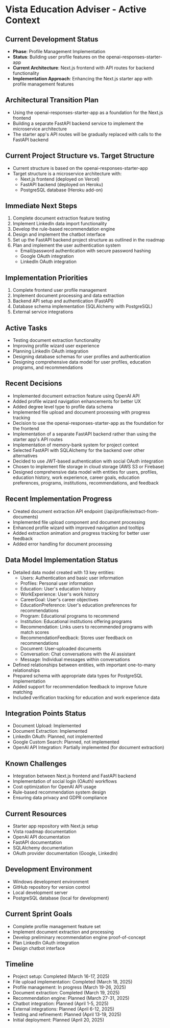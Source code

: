 # Vista Education Adviser - Active Context

## Current Development Status
- **Phase**: Profile Management Implementation
- **Status**: Building user profile features on the openai-responses-starter-app
- **Current Architecture**: Next.js frontend with API routes for backend functionality
- **Implementation Approach**: Enhancing the Next.js starter app with profile management features

## Architectural Transition Plan
- Using the openai-responses-starter-app as a foundation for the Next.js frontend
- Building a separate FastAPI backend service to implement the microservice architecture
- The starter app's API routes will be gradually replaced with calls to the FastAPI backend

## Current Project Structure vs. Target Structure
- Current structure is based on the openai-responses-starter-app
- Target structure is a microservice architecture with:
  - Next.js frontend (deployed on Vercel)
  - FastAPI backend (deployed on Heroku)
  - PostgreSQL database (Heroku add-on)

## Immediate Next Steps
1. Complete document extraction feature testing
2. Implement LinkedIn data import functionality
3. Develop the rule-based recommendation engine
4. Design and implement the chatbot interface
5. Set up the FastAPI backend project structure as outlined in the roadmap
6. Plan and implement the user authentication system
   - Email/password authentication with secure password hashing
   - Google OAuth integration
   - LinkedIn OAuth integration

## Implementation Priorities
1. Complete frontend user profile management
2. Implement document processing and data extraction
3. Backend API setup and authentication (FastAPI)
4. Database schema implementation (SQLAlchemy with PostgreSQL)
5. External service integrations

## Active Tasks
- Testing document extraction functionality
- Improving profile wizard user experience
- Planning LinkedIn OAuth integration
- Designing database schemas for user profiles and authentication
- Designing comprehensive data model for user profiles, education programs, and recommendations

## Recent Decisions
- Implemented document extraction feature using OpenAI API
- Added profile wizard navigation enhancements for better UX
- Added degree level type to profile data schema
- Implemented file upload and document processing with progress tracking
- Decision to use the openai-responses-starter-app as the foundation for the frontend
- Implementation of a separate FastAPI backend rather than using the starter app's API routes
- Implementation of memory-bank system for project context
- Selected FastAPI with SQLAlchemy for the backend over other alternatives
- Decided to use JWT-based authentication with social OAuth integration
- Chosen to implement file storage in cloud storage (AWS S3 or Firebase)
- Designed comprehensive data model with entities for users, profiles, education history, work experience, career goals, education preferences, programs, institutions, recommendations, and feedback

## Recent Implementation Progress
- Created document extraction API endpoint (/api/profile/extract-from-documents)
- Implemented file upload component and document processing
- Enhanced profile wizard with improved navigation and tooltips
- Added extraction animation and progress tracking for better user feedback
- Added error handling for document processing

## Data Model Implementation Status
- Detailed data model created with 13 key entities:
  - Users: Authentication and basic user information
  - Profiles: Personal user information
  - Education: User's education history
  - WorkExperience: User's work history
  - CareerGoal: User's career objectives
  - EducationPreference: User's education preferences for recommendations
  - Program: Educational programs to recommend
  - Institution: Educational institutions offering programs
  - Recommendation: Links users to recommended programs with match scores
  - RecommendationFeedback: Stores user feedback on recommendations
  - Document: User-uploaded documents
  - Conversation: Chat conversations with the AI assistant
  - Message: Individual messages within conversations
- Defined relationships between entities, with important one-to-many relationships
- Prepared schema with appropriate data types for PostgreSQL implementation
- Added support for recommendation feedback to improve future matching
- Included verification tracking for education and work experience data

## Integration Points Status
- Document Upload: Implemented
- Document Extraction: Implemented
- LinkedIn OAuth: Planned, not implemented
- Google Custom Search: Planned, not implemented
- OpenAI API Integration: Partially implemented (for document extraction)

## Known Challenges
- Integration between Next.js frontend and FastAPI backend
- Implementation of social login (OAuth) workflows
- Cost optimization for OpenAI API usage
- Rule-based recommendation system design
- Ensuring data privacy and GDPR compliance

## Current Resources
- Starter app repository with Next.js setup
- Vista roadmap documentation
- OpenAI API documentation
- FastAPI documentation
- SQLAlchemy documentation
- OAuth provider documentation (Google, LinkedIn)

## Development Environment
- Windows development environment
- GitHub repository for version control
- Local development server
- PostgreSQL database (local for development)

## Current Sprint Goals
- Complete profile management feature set
- Implement document extraction and processing
- Develop preliminary recommendation engine proof-of-concept
- Plan LinkedIn OAuth integration
- Design chatbot interface

## Timeline
- Project setup: Completed (March 16-17, 2025)
- File upload implementation: Completed (March 18, 2025)
- Profile management: In progress (March 19-26, 2025)
- Document extraction: Completed (March 19, 2025)
- Recommendation engine: Planned (March 27-31, 2025)
- Chatbot integration: Planned (April 1-5, 2025)
- External integrations: Planned (April 6-12, 2025)
- Testing and refinement: Planned (April 13-19, 2025)
- Initial deployment: Planned (April 20, 2025)
